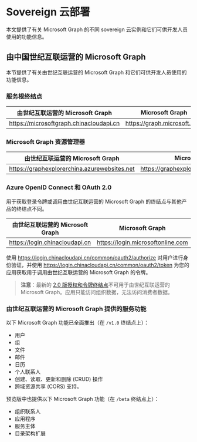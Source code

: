 # Sovereign 云部署


本文提供了有关 Microsoft Graph 的不同 sovereign 云实例和它们可供开发人员使用的功能信息。 


## 由中国世纪互联运营的 Microsoft Graph

本节提供了有关由世纪互联运营的 Microsoft Graph 和它们可供开发人员使用的功能信息。

### 服务根终结点
| 由世纪互联运营的 Microsoft Graph | Microsoft Graph|
|---------------------------|----------------|
| https://microsoftgraph.chinacloudapi.cn | https://graph.microsoft.com|

### Microsoft Graph 资源管理器
| 由世纪互联运营的 Microsoft Graph | Microsoft Graph|
|---------------------------|----------------|
|https://graphexplorerchina.azurewebsites.net| https://graphexplorer2.azurewebsites.net|

### Azure OpenID Connect 和 OAuth 2.0
用于获取登录令牌或调用由世纪互联运营的 Microsoft Graph 的终结点与其他产品的终结点不同。 

| 由世纪互联运营的 Microsoft Graph | Microsoft Graph|
|---------------------------|----------------|
| https://login.chinacloudapi.cn | https://login.microsoftonline.com|
 
使用 https://login.chinacloudapi.cn/common/oauth2/authorize 对用户进行身份验证，并使用 https://login.chinacloudapi.cn/common/oauth2/token 为您的应用获取用于调用由世纪互联运营的 Microsoft Graph 的令牌。

> **注意**：最新的 [2.0 版授权和令牌终结点](https://azure.microsoft.com/en-us/documentation/articles/active-directory-appmodel-v2-overview/)不可用于由世纪互联运营的 Microsoft Graph。应用只能访问组织数据，无法访问消费者数据。 

### 由世纪互联运营的 Microsoft Graph 提供的服务功能
以下 Microsoft Graph 功能已全面推出（在 `/v1.0` 终结点上）：

* 用户
* 组
* 文件
* 邮件
* 日历
* 个人联系人 
* 创建、读取、更新和删除 (CRUD) 操作
* 跨域资源共享 (CORS) 支持。

预览版中也提供以下 Microsoft Graph 功能（在 `/beta` 终结点上）：

* 组织联系人
* 应用程序
* 服务主体
* 目录架构扩展
